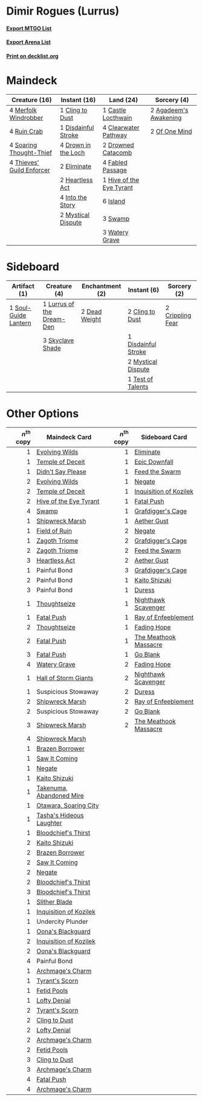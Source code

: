 # Dimir Rogues (Lurrus)

#### [Export MTGO List](../collection/Dimir%20Rogues%20(Lurrus)/Dimir%20Rogues%20(Lurrus).txt)
#### [Export Arena List](../collection/Dimir%20Rogues%20(Lurrus)/Dimir%20Rogues%20(Lurrus)_arena.txt)
#### [Print on decklist.org](http://decklist.org/?deckmain=2%09Agadeem's%20Awakening%0A1%09Castle%20Locthwain%0A4%09Clearwater%20Pathway%0A1%09Cling%20to%20Dust%0A1%09Disdainful%20Stroke%0A4%09Drown%20in%20the%20Loch%0A2%09Drowned%20Catacomb%0A2%09Eliminate%0A4%09Fabled%20Passage%0A2%09Heartless%20Act%0A1%09Hive%20of%20the%20Eye%20Tyrant%0A4%09Into%20the%20Story%0A6%09Island%0A4%09Merfolk%20Windrobber%0A2%09Mystical%20Dispute%0A2%09Of%20One%20Mind%0A4%09Ruin%20Crab%0A4%09Soaring%20Thought-Thief%0A3%09Swamp%0A4%09Thieves'%20Guild%20Enforcer%0A3%09Watery%20Grave&deckside=2%09Cling%20to%20Dust%0A2%09Crippling%20Fear%0A2%09Dead%20Weight%0A1%09Disdainful%20Stroke%0A1%09Lurrus%20of%20the%20Dream-Den%0A2%09Mystical%20Dispute%0A3%09Skyclave%20Shade%0A1%09Soul-Guide%20Lantern%0A1%09Test%20of%20Talents)
# Maindeck

|                                           Creature (16)                                            |                                         Instant (16)                                         |                                             Land (24)                                             |                                          Sorcery (4)                                           |
|----------------------------------------------------------------------------------------------------|----------------------------------------------------------------------------------------------|---------------------------------------------------------------------------------------------------|------------------------------------------------------------------------------------------------|
|4 [Merfolk Windrobber](http://gatherer.wizards.com/Pages/Card/Details.aspx?multiverseid=491700)     |1 [Cling to Dust](http://gatherer.wizards.com/Pages/Card/Details.aspx?multiverseid=476338)    |1 [Castle Locthwain](http://gatherer.wizards.com/Pages/Card/Details.aspx?multiverseid=473203)      |2 [Agadeem's Awakening](http://gatherer.wizards.com/Pages/Card/Details.aspx?multiverseid=491723)|
|4 [Ruin Crab](http://gatherer.wizards.com/Pages/Card/Details.aspx?multiverseid=495191)              |1 [Disdainful Stroke](http://gatherer.wizards.com/Pages/Card/Details.aspx?multiverseid=420705)|4 [Clearwater Pathway](http://gatherer.wizards.com/Pages/Card/Details.aspx?multiverseid=491913)    |2 [Of One Mind](http://gatherer.wizards.com/Pages/Card/Details.aspx?multiverseid=479580)        |
|4 [Soaring Thought-Thief](http://gatherer.wizards.com/Pages/Card/Details.aspx?multiverseid=491887)  |4 [Drown in the Loch](http://gatherer.wizards.com/Pages/Card/Details.aspx?multiverseid=473150)|2 [Drowned Catacomb](http://gatherer.wizards.com/Pages/Card/Details.aspx?multiverseid=430633)      |                                                                                                |
|4 [Thieves' Guild Enforcer](http://gatherer.wizards.com/Pages/Card/Details.aspx?multiverseid=485448)|2 [Eliminate](http://gatherer.wizards.com/Pages/Card/Details.aspx?multiverseid=485420)        |4 [Fabled Passage](http://gatherer.wizards.com/Pages/Card/Details.aspx?multiverseid=473206)        |                                                                                                |
|                                                                                                    |2 [Heartless Act](http://gatherer.wizards.com/Pages/Card/Details.aspx?multiverseid=479611)    |1 [Hive of the Eye Tyrant](http://gatherer.wizards.com/Pages/Card/Details.aspx?multiverseid=527545)|                                                                                                |
|                                                                                                    |4 [Into the Story](http://gatherer.wizards.com/Pages/Card/Details.aspx?multiverseid=473012)   |6 [Island](http://gatherer.wizards.com/Pages/Card/Details.aspx?multiverseid=439857)                |                                                                                                |
|                                                                                                    |2 [Mystical Dispute](http://gatherer.wizards.com/Pages/Card/Details.aspx?multiverseid=473020) |3 [Swamp](http://gatherer.wizards.com/Pages/Card/Details.aspx?multiverseid=439858)                 |                                                                                                |
|                                                                                                    |                                                                                              |3 [Watery Grave](http://gatherer.wizards.com/Pages/Card/Details.aspx?multiverseid=405114)          |                                                                                                |


# Sideboard

|                                         Artifact (1)                                          |                                            Creature (4)                                            |                                    Enchantment (2)                                     |                                         Instant (6)                                          |                                        Sorcery (2)                                        |
|-----------------------------------------------------------------------------------------------|----------------------------------------------------------------------------------------------------|----------------------------------------------------------------------------------------|----------------------------------------------------------------------------------------------|-------------------------------------------------------------------------------------------|
|1 [Soul-Guide Lantern](http://gatherer.wizards.com/Pages/Card/Details.aspx?multiverseid=476488)|1 [Lurrus of the Dream-Den](http://gatherer.wizards.com/Pages/Card/Details.aspx?multiverseid=479746)|2 [Dead Weight](http://gatherer.wizards.com/Pages/Card/Details.aspx?multiverseid=452817)|2 [Cling to Dust](http://gatherer.wizards.com/Pages/Card/Details.aspx?multiverseid=476338)    |2 [Crippling Fear](http://gatherer.wizards.com/Pages/Card/Details.aspx?multiverseid=503690)|
|                                                                                               |3 [Skyclave Shade](http://gatherer.wizards.com/Pages/Card/Details.aspx?multiverseid=491763)         |                                                                                        |1 [Disdainful Stroke](http://gatherer.wizards.com/Pages/Card/Details.aspx?multiverseid=420705)|                                                                                           |
|                                                                                               |                                                                                                    |                                                                                        |2 [Mystical Dispute](http://gatherer.wizards.com/Pages/Card/Details.aspx?multiverseid=473020) |                                                                                           |
|                                                                                               |                                                                                                    |                                                                                        |1 [Test of Talents](http://gatherer.wizards.com/Pages/Card/Details.aspx?multiverseid=513536)  |                                                                                           |


# Other Options

|*n*<sup>th</sup> copy|                                           Maindeck Card                                           |*n*<sup>th</sup> copy|                                         Sideboard Card                                          |
|--------------------:|---------------------------------------------------------------------------------------------------|--------------------:|-------------------------------------------------------------------------------------------------|
|                    1|[Evolving Wilds](http://gatherer.wizards.com/Pages/Card/Details.aspx?multiverseid=426944)          |                    1|[Eliminate](http://gatherer.wizards.com/Pages/Card/Details.aspx?multiverseid=485420)             |
|                    1|[Temple of Deceit](http://gatherer.wizards.com/Pages/Card/Details.aspx?multiverseid=373734)        |                    1|[Epic Downfall](http://gatherer.wizards.com/Pages/Card/Details.aspx?multiverseid=473047)         |
|                    1|[Didn't Say Please](http://gatherer.wizards.com/Pages/Card/Details.aspx?multiverseid=473004)       |                    1|[Feed the Swarm](http://gatherer.wizards.com/Pages/Card/Details.aspx?multiverseid=491737)        |
|                    2|[Evolving Wilds](http://gatherer.wizards.com/Pages/Card/Details.aspx?multiverseid=426944)          |                    1|[Negate](http://gatherer.wizards.com/Pages/Card/Details.aspx?multiverseid=423707)                |
|                    2|[Temple of Deceit](http://gatherer.wizards.com/Pages/Card/Details.aspx?multiverseid=373734)        |                    1|[Inquisition of Kozilek](http://gatherer.wizards.com/Pages/Card/Details.aspx?multiverseid=416897)|
|                    2|[Hive of the Eye Tyrant](http://gatherer.wizards.com/Pages/Card/Details.aspx?multiverseid=527545)  |                    1|[Fatal Push](http://gatherer.wizards.com/Pages/Card/Details.aspx?multiverseid=423724)            |
|                    4|[Swamp](http://gatherer.wizards.com/Pages/Card/Details.aspx?multiverseid=439858)                   |                    1|[Grafdigger's Cage](http://gatherer.wizards.com/Pages/Card/Details.aspx?multiverseid=278452)     |
|                    1|[Shipwreck Marsh](http://gatherer.wizards.com/Pages/Card/Details.aspx?multiverseid=535066)         |                    1|[Aether Gust](http://gatherer.wizards.com/Pages/Card/Details.aspx?multiverseid=466796)           |
|                    1|[Field of Ruin](http://gatherer.wizards.com/Pages/Card/Details.aspx?multiverseid=435415)           |                    2|[Negate](http://gatherer.wizards.com/Pages/Card/Details.aspx?multiverseid=423707)                |
|                    1|[Zagoth Triome](http://gatherer.wizards.com/Pages/Card/Details.aspx?multiverseid=479779)           |                    2|[Grafdigger's Cage](http://gatherer.wizards.com/Pages/Card/Details.aspx?multiverseid=278452)     |
|                    2|[Zagoth Triome](http://gatherer.wizards.com/Pages/Card/Details.aspx?multiverseid=479779)           |                    2|[Feed the Swarm](http://gatherer.wizards.com/Pages/Card/Details.aspx?multiverseid=491737)        |
|                    3|[Heartless Act](http://gatherer.wizards.com/Pages/Card/Details.aspx?multiverseid=479611)           |                    2|[Aether Gust](http://gatherer.wizards.com/Pages/Card/Details.aspx?multiverseid=466796)           |
|                    1|Painful Bond                                                                                       |                    3|[Grafdigger's Cage](http://gatherer.wizards.com/Pages/Card/Details.aspx?multiverseid=278452)     |
|                    2|Painful Bond                                                                                       |                    1|[Kaito Shizuki](http://gatherer.wizards.com/Pages/Card/Details.aspx?multiverseid=548538)         |
|                    3|Painful Bond                                                                                       |                    1|[Duress](http://gatherer.wizards.com/Pages/Card/Details.aspx?multiverseid=14557)                 |
|                    1|[Thoughtseize](http://gatherer.wizards.com/Pages/Card/Details.aspx?multiverseid=438676)            |                    1|[Nighthawk Scavenger](http://gatherer.wizards.com/Pages/Card/Details.aspx?multiverseid=491752)   |
|                    1|[Fatal Push](http://gatherer.wizards.com/Pages/Card/Details.aspx?multiverseid=423724)              |                    1|[Ray of Enfeeblement](http://gatherer.wizards.com/Pages/Card/Details.aspx?multiverseid=527403)   |
|                    2|[Thoughtseize](http://gatherer.wizards.com/Pages/Card/Details.aspx?multiverseid=438676)            |                    1|[Fading Hope](http://gatherer.wizards.com/Pages/Card/Details.aspx?multiverseid=534812)           |
|                    2|[Fatal Push](http://gatherer.wizards.com/Pages/Card/Details.aspx?multiverseid=423724)              |                    1|[The Meathook Massacre](http://gatherer.wizards.com/Pages/Card/Details.aspx?multiverseid=534886) |
|                    3|[Fatal Push](http://gatherer.wizards.com/Pages/Card/Details.aspx?multiverseid=423724)              |                    1|[Go Blank](http://gatherer.wizards.com/Pages/Card/Details.aspx?multiverseid=513549)              |
|                    4|[Watery Grave](http://gatherer.wizards.com/Pages/Card/Details.aspx?multiverseid=405114)            |                    2|[Fading Hope](http://gatherer.wizards.com/Pages/Card/Details.aspx?multiverseid=534812)           |
|                    1|[Hall of Storm Giants](http://gatherer.wizards.com/Pages/Card/Details.aspx?multiverseid=527544)    |                    2|[Nighthawk Scavenger](http://gatherer.wizards.com/Pages/Card/Details.aspx?multiverseid=491752)   |
|                    1|Suspicious Stowaway                                                                                |                    2|[Duress](http://gatherer.wizards.com/Pages/Card/Details.aspx?multiverseid=14557)                 |
|                    2|[Shipwreck Marsh](http://gatherer.wizards.com/Pages/Card/Details.aspx?multiverseid=535066)         |                    2|[Ray of Enfeeblement](http://gatherer.wizards.com/Pages/Card/Details.aspx?multiverseid=527403)   |
|                    2|Suspicious Stowaway                                                                                |                    2|[Go Blank](http://gatherer.wizards.com/Pages/Card/Details.aspx?multiverseid=513549)              |
|                    3|[Shipwreck Marsh](http://gatherer.wizards.com/Pages/Card/Details.aspx?multiverseid=535066)         |                    2|[The Meathook Massacre](http://gatherer.wizards.com/Pages/Card/Details.aspx?multiverseid=534886) |
|                    4|[Shipwreck Marsh](http://gatherer.wizards.com/Pages/Card/Details.aspx?multiverseid=535066)         |                     |                                                                                                 |
|                    1|[Brazen Borrower](http://gatherer.wizards.com/Pages/Card/Details.aspx?multiverseid=473001)         |                     |                                                                                                 |
|                    1|[Saw It Coming](http://gatherer.wizards.com/Pages/Card/Details.aspx?multiverseid=503684)           |                     |                                                                                                 |
|                    1|[Negate](http://gatherer.wizards.com/Pages/Card/Details.aspx?multiverseid=423707)                  |                     |                                                                                                 |
|                    1|[Kaito Shizuki](http://gatherer.wizards.com/Pages/Card/Details.aspx?multiverseid=548538)           |                     |                                                                                                 |
|                    1|[Takenuma, Abandoned Mire](http://gatherer.wizards.com/Pages/Card/Details.aspx?multiverseid=548591)|                     |                                                                                                 |
|                    1|[Otawara, Soaring City](http://gatherer.wizards.com/Pages/Card/Details.aspx?multiverseid=548584)   |                     |                                                                                                 |
|                    1|[Tasha's Hideous Laughter](http://gatherer.wizards.com/Pages/Card/Details.aspx?multiverseid=527365)|                     |                                                                                                 |
|                    1|[Bloodchief's Thirst](http://gatherer.wizards.com/Pages/Card/Details.aspx?multiverseid=491729)     |                     |                                                                                                 |
|                    2|[Kaito Shizuki](http://gatherer.wizards.com/Pages/Card/Details.aspx?multiverseid=548538)           |                     |                                                                                                 |
|                    2|[Brazen Borrower](http://gatherer.wizards.com/Pages/Card/Details.aspx?multiverseid=473001)         |                     |                                                                                                 |
|                    2|[Saw It Coming](http://gatherer.wizards.com/Pages/Card/Details.aspx?multiverseid=503684)           |                     |                                                                                                 |
|                    2|[Negate](http://gatherer.wizards.com/Pages/Card/Details.aspx?multiverseid=423707)                  |                     |                                                                                                 |
|                    2|[Bloodchief's Thirst](http://gatherer.wizards.com/Pages/Card/Details.aspx?multiverseid=491729)     |                     |                                                                                                 |
|                    3|[Bloodchief's Thirst](http://gatherer.wizards.com/Pages/Card/Details.aspx?multiverseid=491729)     |                     |                                                                                                 |
|                    1|[Slither Blade](http://gatherer.wizards.com/Pages/Card/Details.aspx?multiverseid=426773)           |                     |                                                                                                 |
|                    1|[Inquisition of Kozilek](http://gatherer.wizards.com/Pages/Card/Details.aspx?multiverseid=416897)  |                     |                                                                                                 |
|                    1|Undercity Plunder                                                                                  |                     |                                                                                                 |
|                    1|[Oona's Blackguard](http://gatherer.wizards.com/Pages/Card/Details.aspx?multiverseid=153099)       |                     |                                                                                                 |
|                    2|[Inquisition of Kozilek](http://gatherer.wizards.com/Pages/Card/Details.aspx?multiverseid=416897)  |                     |                                                                                                 |
|                    2|[Oona's Blackguard](http://gatherer.wizards.com/Pages/Card/Details.aspx?multiverseid=153099)       |                     |                                                                                                 |
|                    4|Painful Bond                                                                                       |                     |                                                                                                 |
|                    1|[Archmage's Charm](http://gatherer.wizards.com/Pages/Card/Details.aspx?multiverseid=463989)        |                     |                                                                                                 |
|                    1|[Tyrant's Scorn](http://gatherer.wizards.com/Pages/Card/Details.aspx?multiverseid=461152)          |                     |                                                                                                 |
|                    1|[Fetid Pools](http://gatherer.wizards.com/Pages/Card/Details.aspx?multiverseid=426945)             |                     |                                                                                                 |
|                    1|[Lofty Denial](http://gatherer.wizards.com/Pages/Card/Details.aspx?multiverseid=485379)            |                     |                                                                                                 |
|                    2|[Tyrant's Scorn](http://gatherer.wizards.com/Pages/Card/Details.aspx?multiverseid=461152)          |                     |                                                                                                 |
|                    2|[Cling to Dust](http://gatherer.wizards.com/Pages/Card/Details.aspx?multiverseid=476338)           |                     |                                                                                                 |
|                    2|[Lofty Denial](http://gatherer.wizards.com/Pages/Card/Details.aspx?multiverseid=485379)            |                     |                                                                                                 |
|                    2|[Archmage's Charm](http://gatherer.wizards.com/Pages/Card/Details.aspx?multiverseid=463989)        |                     |                                                                                                 |
|                    2|[Fetid Pools](http://gatherer.wizards.com/Pages/Card/Details.aspx?multiverseid=426945)             |                     |                                                                                                 |
|                    3|[Cling to Dust](http://gatherer.wizards.com/Pages/Card/Details.aspx?multiverseid=476338)           |                     |                                                                                                 |
|                    3|[Archmage's Charm](http://gatherer.wizards.com/Pages/Card/Details.aspx?multiverseid=463989)        |                     |                                                                                                 |
|                    4|[Fatal Push](http://gatherer.wizards.com/Pages/Card/Details.aspx?multiverseid=423724)              |                     |                                                                                                 |
|                    4|[Archmage's Charm](http://gatherer.wizards.com/Pages/Card/Details.aspx?multiverseid=463989)        |                     |                                                                                                 |

